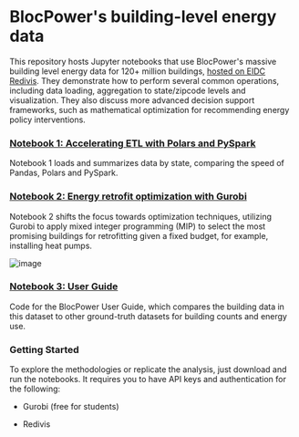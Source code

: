 
#  BlocPower's building-level energy data


This repository hosts Jupyter notebooks that use BlocPower's massive building level energy data for 120+ million buildings, [hosted on EIDC Redivis](https://redivis.com/EIDC/datasets/c8kf-fwz3md6rs). They demonstrate how to perform several common operations, including data loading, aggregation to state/zipcode levels and visualization. They also discuss more advanced decision support frameworks, such as mathematical optimization for recommending energy policy interventions.

### [Notebook 1: Accelerating ETL with Polars and PySpark](https://github.com/hkumar747/blocpower-building-energy/blob/main/01_load_data.ipynb)

Notebook 1 loads and summarizes data by state, comparing the speed of Pandas, Polars and PySpark. 


### [Notebook 2: Energy retrofit optimization with Gurobi](https://github.com/hkumar747/blocpower-building-energy/blob/main/02_optimization_w_Gurobi.ipynb)

Notebook 2 shifts the focus towards optimization techniques, utilizing Gurobi to apply mixed integer programming (MIP) to select the most promising buildings for retrofitting given a fixed budget, for example, installing heat pumps.

![image](https://github.com/hkumar747/blocpower-buildings/assets/103491240/125cac77-4e16-4ea8-9e35-98cfd95b2a0b)

### [Notebook 3: User Guide](https://github.com/hkumar747/blocpower-building-energy/blob/main/03_Report_BlocPower.ipynb)

Code for the BlocPower User Guide, which compares the building data in this dataset to other ground-truth datasets for building counts and energy use.


### Getting Started

To explore the methodologies or replicate the analysis, just download and run the notebooks. It requires you to have API keys and authentication for the following:

- Gurobi (free for students)

- Redivis


